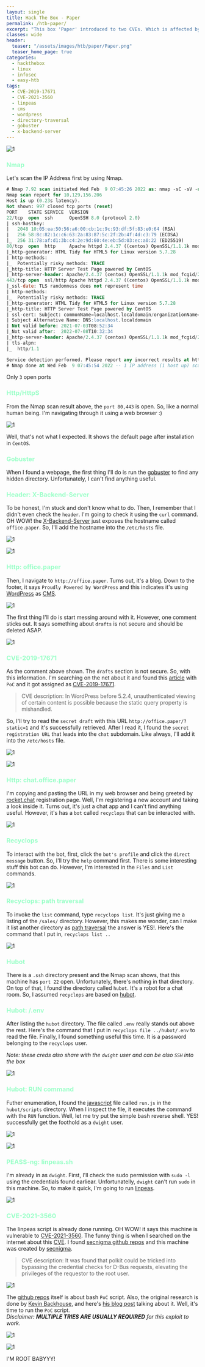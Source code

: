 ```yaml
---
layout: single
title: Hack The Box - Paper
permalink: /htb-paper/
excerpt: "This box 'Paper' introduced to two CVEs. Which is affected by WordPress WP_Query and elevating the privileges using polkit. This machine is amazing and is heavy on enumeration. On top of that, this is the first-ever live machine I've done."
classes: wide
header:
  teaser: "/assets/images/htb/paper/Paper.png"
  teaser_home_page: true  
categories:
  - hackthebox
  - linux
  - infosec
  - easy-htb
tags:
  - CVE-2019-17671
  - CVE-2021-3560
  - linpeas
  - cms
  - wordpress
  - directory-traversal
  - gobuster
  - x-backend-server
---
```


![1](/assets/images/htb/paper/Paper.png)

### <font color="#9bffc8">Nmap</font>

Let's scan the IP Address first by using Nmap.

```sql
# Nmap 7.92 scan initiated Wed Feb  9 07:45:26 2022 as: nmap -sC -sV -oN nmap/paper 10.129.156.206
Nmap scan report for 10.129.156.206
Host is up (0.23s latency).
Not shown: 997 closed tcp ports (reset)
PORT    STATE SERVICE  VERSION
22/tcp  open  ssh      OpenSSH 8.0 (protocol 2.0)
| ssh-hostkey: 
|   2048 10:05:ea:50:56:a6:00:cb:1c:9c:93:df:5f:83:e0:64 (RSA)
|   256 58:8c:82:1c:c6:63:2a:83:87:5c:2f:2b:4f:4d:c3:79 (ECDSA)
|_  256 31:78:af:d1:3b:c4:2e:9d:60:4e:eb:5d:03:ec:a0:22 (ED25519)
80/tcp  open  http     Apache httpd 2.4.37 ((centos) OpenSSL/1.1.1k mod_fcgid/2.3.9)
|_http-generator: HTML Tidy for HTML5 for Linux version 5.7.28
| http-methods: 
|_  Potentially risky methods: TRACE
|_http-title: HTTP Server Test Page powered by CentOS
|_http-server-header: Apache/2.4.37 (centos) OpenSSL/1.1.1k mod_fcgid/2.3.9
443/tcp open  ssl/http Apache httpd 2.4.37 ((centos) OpenSSL/1.1.1k mod_fcgid/2.3.9)
|_ssl-date: TLS randomness does not represent time
| http-methods: 
|_  Potentially risky methods: TRACE
|_http-generator: HTML Tidy for HTML5 for Linux version 5.7.28
|_http-title: HTTP Server Test Page powered by CentOS
| ssl-cert: Subject: commonName=localhost.localdomain/organizationName=Unspecified/countryName=US
| Subject Alternative Name: DNS:localhost.localdomain
| Not valid before: 2021-07-03T08:52:34
|_Not valid after:  2022-07-08T10:32:34
|_http-server-header: Apache/2.4.37 (centos) OpenSSL/1.1.1k mod_fcgid/2.3.9
| tls-alpn: 
|_  http/1.1

Service detection performed. Please report any incorrect results at https://nmap.org/submit/ .
# Nmap done at Wed Feb  9 07:45:54 2022 -- 1 IP address (1 host up) scanned in 27.74 seconds
```

Only `3` open ports

### <font color="#9bffc8">Http/HttpS</font>
From the Nmap scan result above, the `port 80,443` is open. So, like a normal human being.  I'm navigating through it using a web browser :)

![1](/assets/images/htb/paper/webpage-1.png)

Well, that's not what I expected. It shows the default page after installation in `CentOS`.

### <font color="#9bffc8">Gobuster</font>
When I found a webpage, the first thing I'll do is run the [gobuster](https://github.com/OJ/gobuster) to find any hidden directory. Unfortunately, I can't find anything useful. 

### <font color="#9bffc8">Header: X-Backend-Server</font>
To be honest, I'm stuck and don't know what to do. Then, I remember that I didn't even check the `header`. I'm going to check it using the `curl` command. OH WOW! the [X-Backend-Server](https://docs.gitlab.com/ee/user/application_security/dast/checks/16.4.html) just exposes the hostname called `office.paper`. So, I'll add the hostname into the `/etc/hosts` file. 

![1](/assets/images/htb/paper/curl-head.png)

![1](/assets/images/htb/paper/etc-hosts-office-paper.png)

### <font color="#9bffc8">Http: office.paper</font>
Then, I navigate to `http://office.paper`. Turns out, it's a blog. Down to the footer, it says `Proudly Powered by WordPress` and this indicates it's using [WordPress](https://wordpress.org/) as [CMS](https://en.wikipedia.org/wiki/Content_management_system).

![1](/assets/images/htb/paper/office-paper-home.png)

The first thing I'll do is start messing around with it. However, one comment sticks out. It says something about `drafts` is not secure and should be deleted ASAP.

![1](/assets/images/htb/paper/office-paper-drafts.png)

### <font color="#9bffc8">CVE-2019-17671</font>

As the comment above shown. The `drafts` section is not secure. So, with this information. I'm searching on the net about it and found this [article](https://wpscan.com/vulnerability/3413b879-785f-4c9f-aa8a-5a4a1d5e0ba2) with `PoC` and it got assigned as [CVE-2019-17671](https://nvd.nist.gov/vuln/detail/CVE-2019-17671).

> CVE description: In WordPress before 5.2.4, unauthenticated viewing of certain content is possible because the static query property is mishandled.

So, I'll try to read the `secret draft` with this URL `http://office.paper/?static=1` and it's successfully retrieved. After I read it, I found the `secret registration URL` that leads into the `chat` subdomain. Like always, I'll add it into the `/etc/hosts` file.

![1](/assets/images/htb/paper/office-paper-drafts-secret.png)

![1](/assets/images/htb/paper/etc-hosts-chat-office-paper.png)

### <font color="#9bffc8">Http: chat.office.paper</font>
I'm copying and pasting the URL in my web browser and being greeted by [rocket.chat](https://rocket.chat/) registration page. Well, I'm registering a new account and taking a look inside it. Turns out, it's just a chat app and I can't find anything useful. However, it's has a `bot` called `recyclops` that can be interacted with.

![1](/assets/images/htb/paper/recyclops-general.png)

### <font color="#9bffc8">Recyclops</font>
To interact with the bot, first, click the `bot's profile` and click the `direct message` button. So, I'll try the `help` command first. There is some interesting stuff this bot can do. However, I'm interested in the `Files` and `List` commands.

![1](/assets/images/htb/paper/recyclops-help.png)

### <font color="#9bffc8">Recyclops: path traversal</font>
To invoke the `list` command, type `recyclops list`. It's just giving me a listing of the `/sales/` directory. However, this makes me wonder, can I make it list another directory as [path traversal](https://owasp.org/www-community/attacks/Path_Traversal) the answer is YES!. Here's the command that I put in, `recyclops list ..`

![1](/assets/images/htb/paper/recyclops-list-dot2.png)

### <font color="#9bffc8">Hubot</font>
There is a `.ssh` directory present and the Nmap scan shows, that this machine has `port 22` open. Unfortunately, there's nothing in that directory. On top of that, I found the directory called `hubot`. It's a robot for a chat room. So, I assumed `recyclops` are based on [hubot](https://hubot.github.com/).

### <font color="#9bffc8">Hubot: /.env</font>
After listing the `hubot` directory. The file called `.env` really stands out above the rest. Here's the command that I put in `recyclops file ../hubot/.env` to read the file. Finally, I found something useful this time. It is a password belonging to the `recyclops` user.

_Note: these creds also share with the `dwight` user and can be also `SSH` into the box_

![1](/assets/images/htb/paper/hubot-env-pass.png)

### <font color="#9bffc8">Hubot: RUN command</font>
Futher enumeration, I found the [javascript](https://en.wikipedia.org/wiki/JavaScript) file called `run.js` in the `hubot/scripts` directory. When I inspect the file, it executes the command with the `RUN` function. Well, let me try put the simple bash reverse shell. YES! successfully get the foothold as a `dwight` user.

![1](/assets/images/htb/paper/recyclops-run.png)

![1](/assets/images/htb/paper/foothold-as-dwight.png)

### <font color="#9bffc8">PEASS-ng: linpeas.sh</font>
I'm already in as `dwight`. First, I'll check the sudo permission with `sudo -l` using the credentials found earliear. Unfortunatelly, `dwight` can't run `sudo` in this machine. So, to make it quick, I'm going to run [linpeas](https://github.com/carlospolop/PEASS-ng).

![1](/assets/images/htb/paper/run-the-linpeas-as-dwight.png)

### <font color="#9bffc8">CVE-2021-3560</font>
The linpeas script is already done running. OH WOW! it says this machine is vulnerable to [CVE-2021-3560](https://nvd.nist.gov/vuln/detail/CVE-2021-3560). The funny thing is when I searched on the internet about this [CVE](https://en.wikipedia.org/wiki/Common_Vulnerabilities_and_Exposures). I found [secnigma github repos](https://github.com/secnigma) and this machine was created by [secnigma](https://twitter.com/secnigma).

> CVE description: It was found that polkit could be tricked into bypassing the credential checks for D-Bus requests, elevating the privileges of the requestor to the root user. 

![1](/assets/images/htb/paper/linpeas-find-CVE-2021-3560.png)

The [github repos](https://github.com/secnigma/CVE-2021-3560-Polkit-Privilege-Esclation) itself is about bash `PoC` script. Also, the original research is done by [Kevin Backhouse](https://twitter.com/kevin_backhouse), and here's [his blog post](https://github.blog/2021-06-10-privilege-escalation-polkit-root-on-linux-with-bug/) talking about it. Well, it's time to run the `PoC` script. <br>
_Disclaimer: **MULTIPLE TRIES ARE USUALLY REQUIRED** for this exploit to work._

![1](/assets/images/htb/paper/download-the-poc-script-on-victim-machine.png)

![1](/assets/images/htb/paper/run-the-script-and-get-the-root-shell.png)

I'M ROOT BABYYY!